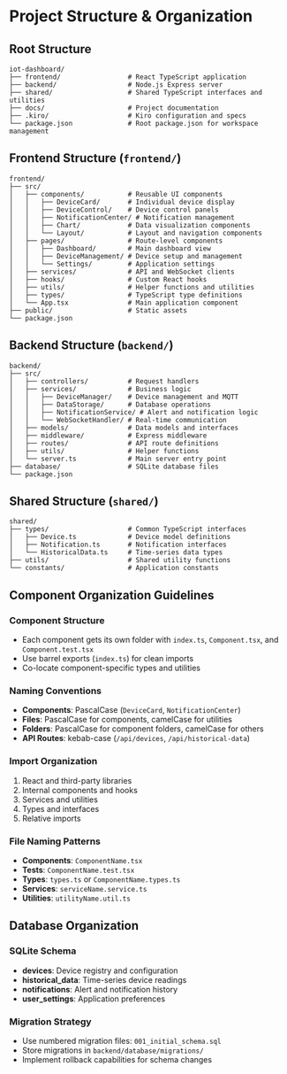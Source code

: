 # Project Structure & Organization

## Root Structure

```
iot-dashboard/
├── frontend/                 # React TypeScript application
├── backend/                  # Node.js Express server
├── shared/                   # Shared TypeScript interfaces and utilities
├── docs/                     # Project documentation
├── .kiro/                    # Kiro configuration and specs
└── package.json              # Root package.json for workspace management
```

## Frontend Structure (`frontend/`)

```
frontend/
├── src/
│   ├── components/           # Reusable UI components
│   │   ├── DeviceCard/       # Individual device display
│   │   ├── DeviceControl/    # Device control panels
│   │   ├── NotificationCenter/ # Notification management
│   │   ├── Chart/            # Data visualization components
│   │   └── Layout/           # Layout and navigation components
│   ├── pages/                # Route-level components
│   │   ├── Dashboard/        # Main dashboard view
│   │   ├── DeviceManagement/ # Device setup and management
│   │   └── Settings/         # Application settings
│   ├── services/             # API and WebSocket clients
│   ├── hooks/                # Custom React hooks
│   ├── utils/                # Helper functions and utilities
│   ├── types/                # TypeScript type definitions
│   └── App.tsx               # Main application component
├── public/                   # Static assets
└── package.json
```

## Backend Structure (`backend/`)

```
backend/
├── src/
│   ├── controllers/          # Request handlers
│   ├── services/             # Business logic
│   │   ├── DeviceManager/    # Device management and MQTT
│   │   ├── DataStorage/      # Database operations
│   │   ├── NotificationService/ # Alert and notification logic
│   │   └── WebSocketHandler/ # Real-time communication
│   ├── models/               # Data models and interfaces
│   ├── middleware/           # Express middleware
│   ├── routes/               # API route definitions
│   ├── utils/                # Helper functions
│   └── server.ts             # Main server entry point
├── database/                 # SQLite database files
└── package.json
```

## Shared Structure (`shared/`)

```
shared/
├── types/                    # Common TypeScript interfaces
│   ├── Device.ts             # Device model definitions
│   ├── Notification.ts       # Notification interfaces
│   └── HistoricalData.ts     # Time-series data types
├── utils/                    # Shared utility functions
└── constants/                # Application constants
```

## Component Organization Guidelines

### Component Structure
- Each component gets its own folder with `index.ts`, `Component.tsx`, and `Component.test.tsx`
- Use barrel exports (`index.ts`) for clean imports
- Co-locate component-specific types and utilities

### Naming Conventions
- **Components**: PascalCase (`DeviceCard`, `NotificationCenter`)
- **Files**: PascalCase for components, camelCase for utilities
- **Folders**: PascalCase for component folders, camelCase for others
- **API Routes**: kebab-case (`/api/devices`, `/api/historical-data`)

### Import Organization
1. React and third-party libraries
2. Internal components and hooks
3. Services and utilities
4. Types and interfaces
5. Relative imports

### File Naming Patterns
- **Components**: `ComponentName.tsx`
- **Tests**: `ComponentName.test.tsx`
- **Types**: `types.ts` or `ComponentName.types.ts`
- **Services**: `serviceName.service.ts`
- **Utilities**: `utilityName.util.ts`

## Database Organization

### SQLite Schema
- **devices**: Device registry and configuration
- **historical_data**: Time-series device readings
- **notifications**: Alert and notification history
- **user_settings**: Application preferences

### Migration Strategy
- Use numbered migration files: `001_initial_schema.sql`
- Store migrations in `backend/database/migrations/`
- Implement rollback capabilities for schema changes